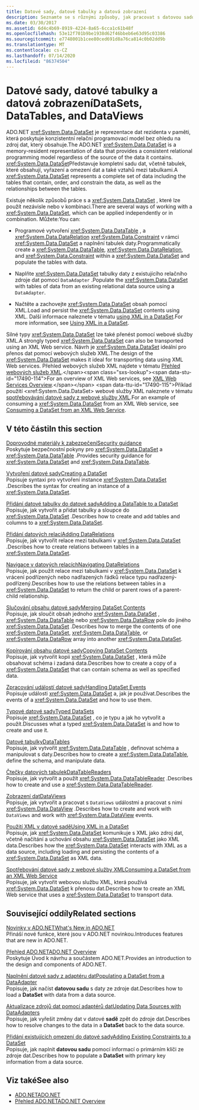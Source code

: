 ```yaml
---
title: Datové sady, datové tabulky a datová zobrazení
description: Seznamte se s různými způsoby, jak pracovat s datovou sadou ADO.NET, což je reprezentace dat rezidentních v paměti, která poskytuje konzistentní relační programovací model.
ms.date: 03/30/2017
ms.assetid: 6d4c4b69-8919-4224-8a65-6cca1c61b48f
ms.openlocfilehash: 53e12f701b9be1938d62f46bbeb6e63d95c03386
ms.sourcegitcommit: e7748001b1cee80ced691d8a76ca814c0b02dd9b
ms.translationtype: MT
ms.contentlocale: cs-CZ
ms.lasthandoff: 07/14/2020
ms.locfileid: "86374504"
---
```

# <a name="datasets-datatables-and-dataviews"></a><span data-ttu-id="17490-103">Datové sady, datové tabulky a datová zobrazení</span><span class="sxs-lookup"><span data-stu-id="17490-103">DataSets, DataTables, and DataViews</span></span>

<span data-ttu-id="17490-104">ADO.NET <xref:System.Data.DataSet> je reprezentace dat rezidenta v paměti, která poskytuje konzistentní relační programovací model bez ohledu na zdroj dat, který obsahuje.</span><span class="sxs-lookup"><span data-stu-id="17490-104">The ADO.NET <xref:System.Data.DataSet> is a memory-resident representation of data that provides a consistent relational programming model regardless of the source of the data it contains.</span></span> <span data-ttu-id="17490-105"><xref:System.Data.DataSet>Představuje kompletní sadu dat, včetně tabulek, které obsahují, vyřazení a omezení dat a také vztahů mezi tabulkami.</span><span class="sxs-lookup"><span data-stu-id="17490-105">A <xref:System.Data.DataSet> represents a complete set of data including the tables that contain, order, and constrain the data, as well as the relationships between the tables.</span></span>  
  
<span data-ttu-id="17490-106">Existuje několik způsobů práce s a <xref:System.Data.DataSet> , které lze použít nezávisle nebo v kombinaci.</span><span class="sxs-lookup"><span data-stu-id="17490-106">There are several ways of working with a <xref:System.Data.DataSet>, which can be applied independently or in combination.</span></span> <span data-ttu-id="17490-107">Můžete:</span><span class="sxs-lookup"><span data-stu-id="17490-107">You can:</span></span>  
  
- <span data-ttu-id="17490-108">Programové vytvoření <xref:System.Data.DataTable> , a <xref:System.Data.DataRelation> <xref:System.Data.Constraint> v rámci <xref:System.Data.DataSet> a naplnění tabulek daty.</span><span class="sxs-lookup"><span data-stu-id="17490-108">Programmatically create a <xref:System.Data.DataTable>, <xref:System.Data.DataRelation>, and <xref:System.Data.Constraint> within a <xref:System.Data.DataSet> and populate the tables with data.</span></span>  
  
- <span data-ttu-id="17490-109">Naplňte <xref:System.Data.DataSet> tabulky daty z existujícího relačního zdroje dat pomocí `DataAdapter` .</span><span class="sxs-lookup"><span data-stu-id="17490-109">Populate the <xref:System.Data.DataSet> with tables of data from an existing relational data source using a `DataAdapter`.</span></span>  
  
- <span data-ttu-id="17490-110">Načtěte a zachovejte <xref:System.Data.DataSet> obsah pomocí XML.</span><span class="sxs-lookup"><span data-stu-id="17490-110">Load and persist the <xref:System.Data.DataSet> contents using XML.</span></span> <span data-ttu-id="17490-111">Další informace naleznete v tématu [using XML in a DataSet](using-xml-in-a-dataset.md).</span><span class="sxs-lookup"><span data-stu-id="17490-111">For more information, see [Using XML in a DataSet](using-xml-in-a-dataset.md).</span></span>  
  
<span data-ttu-id="17490-112">Silné typy <xref:System.Data.DataSet> lze také přenést pomocí webové služby XML.</span><span class="sxs-lookup"><span data-stu-id="17490-112">A strongly typed <xref:System.Data.DataSet> can also be transported using an XML Web service.</span></span> <span data-ttu-id="17490-113">Návrh je <xref:System.Data.DataSet> ideální pro přenos dat pomocí webových služeb XML.</span><span class="sxs-lookup"><span data-stu-id="17490-113">The design of the <xref:System.Data.DataSet> makes it ideal for transporting data using XML Web services.</span></span> <span data-ttu-id="17490-114">Přehled webových služeb XML najdete v tématu [Přehled webových služeb XML](https://docs.microsoft.com/previous-versions/dotnet/netframework-4.0/w9fdtx28(v=vs.100)).</span><span class="sxs-lookup"><span data-stu-id="17490-114">For an overview of XML Web services, see [XML Web Services Overview](https://docs.microsoft.com/previous-versions/dotnet/netframework-4.0/w9fdtx28(v=vs.100)).</span></span> <span data-ttu-id="17490-115">Příklad použití <xref:System.Data.DataSet> webové služby XML naleznete v tématu [spotřebovávání datové sady z webové služby XML](consuming-a-dataset-from-an-xml-web-service.md).</span><span class="sxs-lookup"><span data-stu-id="17490-115">For an example of consuming a <xref:System.Data.DataSet> from an XML Web service, see [Consuming a DataSet from an XML Web Service](consuming-a-dataset-from-an-xml-web-service.md).</span></span>  
  
## <a name="in-this-section"></a><span data-ttu-id="17490-116">V této části</span><span class="sxs-lookup"><span data-stu-id="17490-116">In this section</span></span>

 [<span data-ttu-id="17490-117">Doprovodné materiály k zabezpečení</span><span class="sxs-lookup"><span data-stu-id="17490-117">Security guidance</span></span>](security-guidance.md)  
 <span data-ttu-id="17490-118">Poskytuje bezpečnostní pokyny pro <xref:System.Data.DataSet> a <xref:System.Data.DataTable> .</span><span class="sxs-lookup"><span data-stu-id="17490-118">Provides security guidance for <xref:System.Data.DataSet> and <xref:System.Data.DataTable>.</span></span>

 [<span data-ttu-id="17490-119">Vytvoření datové sady</span><span class="sxs-lookup"><span data-stu-id="17490-119">Creating a DataSet</span></span>](creating-a-dataset.md)  
 <span data-ttu-id="17490-120">Popisuje syntaxi pro vytvoření instance <xref:System.Data.DataSet> .</span><span class="sxs-lookup"><span data-stu-id="17490-120">Describes the syntax for creating an instance of a <xref:System.Data.DataSet>.</span></span>  
  
 [<span data-ttu-id="17490-121">Přidání datové tabulky do datové sady</span><span class="sxs-lookup"><span data-stu-id="17490-121">Adding a DataTable to a DataSet</span></span>](adding-a-datatable-to-a-dataset.md)  
 <span data-ttu-id="17490-122">Popisuje, jak vytvořit a přidat tabulky a sloupce do <xref:System.Data.DataSet> .</span><span class="sxs-lookup"><span data-stu-id="17490-122">Describes how to create and add tables and columns to a <xref:System.Data.DataSet>.</span></span>  
  
 [<span data-ttu-id="17490-123">Přidání datových relací</span><span class="sxs-lookup"><span data-stu-id="17490-123">Adding DataRelations</span></span>](adding-datarelations.md)  
 <span data-ttu-id="17490-124">Popisuje, jak vytvořit relace mezi tabulkami v <xref:System.Data.DataSet> .</span><span class="sxs-lookup"><span data-stu-id="17490-124">Describes how to create relations between tables in a <xref:System.Data.DataSet>.</span></span>  
  
 [<span data-ttu-id="17490-125">Navigace v datových relacích</span><span class="sxs-lookup"><span data-stu-id="17490-125">Navigating DataRelations</span></span>](navigating-datarelations.md)  
 <span data-ttu-id="17490-126">Popisuje, jak použít relace mezi tabulkami v <xref:System.Data.DataSet> k vrácení podřízených nebo nadřazených řádků relace typu nadřazený-podřízený.</span><span class="sxs-lookup"><span data-stu-id="17490-126">Describes how to use the relations between tables in a <xref:System.Data.DataSet> to return the child or parent rows of a parent-child relationship.</span></span>  
  
 [<span data-ttu-id="17490-127">Slučování obsahu datové sady</span><span class="sxs-lookup"><span data-stu-id="17490-127">Merging DataSet Contents</span></span>](merging-dataset-contents.md)  
 <span data-ttu-id="17490-128">Popisuje, jak sloučit obsah jednoho <xref:System.Data.DataSet> , <xref:System.Data.DataTable> nebo <xref:System.Data.DataRow> pole do jiného <xref:System.Data.DataSet> .</span><span class="sxs-lookup"><span data-stu-id="17490-128">Describes how to merge the contents of one <xref:System.Data.DataSet>, <xref:System.Data.DataTable>, or <xref:System.Data.DataRow> array into another <xref:System.Data.DataSet>.</span></span>  
  
 [<span data-ttu-id="17490-129">Kopírování obsahu datové sady</span><span class="sxs-lookup"><span data-stu-id="17490-129">Copying DataSet Contents</span></span>](copying-dataset-contents.md)  
 <span data-ttu-id="17490-130">Popisuje, jak vytvořit kopii <xref:System.Data.DataSet> , která může obsahovat schéma i zadaná data.</span><span class="sxs-lookup"><span data-stu-id="17490-130">Describes how to create a copy of a <xref:System.Data.DataSet> that can contain schema as well as specified data.</span></span>  
  
 [<span data-ttu-id="17490-131">Zpracování událostí datové sady</span><span class="sxs-lookup"><span data-stu-id="17490-131">Handling DataSet Events</span></span>](handling-dataset-events.md)  
 <span data-ttu-id="17490-132">Popisuje události <xref:System.Data.DataSet> a, jak je používat.</span><span class="sxs-lookup"><span data-stu-id="17490-132">Describes the events of a <xref:System.Data.DataSet> and how to use them.</span></span>  
  
 [<span data-ttu-id="17490-133">Typové datové sady</span><span class="sxs-lookup"><span data-stu-id="17490-133">Typed DataSets</span></span>](typed-datasets.md)  
 <span data-ttu-id="17490-134">Popisuje <xref:System.Data.DataSet> , co je typu a jak ho vytvořit a použít.</span><span class="sxs-lookup"><span data-stu-id="17490-134">Discusses what a typed <xref:System.Data.DataSet> is and how to create and use it.</span></span>  
  
 [<span data-ttu-id="17490-135">Datové tabulky</span><span class="sxs-lookup"><span data-stu-id="17490-135">DataTables</span></span>](datatables.md)  
 <span data-ttu-id="17490-136">Popisuje, jak vytvořit <xref:System.Data.DataTable> , definovat schéma a manipulovat s daty.</span><span class="sxs-lookup"><span data-stu-id="17490-136">Describes how to create a <xref:System.Data.DataTable>, define the schema, and manipulate data.</span></span>  
  
 [<span data-ttu-id="17490-137">Čtečky datových tabulek</span><span class="sxs-lookup"><span data-stu-id="17490-137">DataTableReaders</span></span>](datatablereaders.md)  
 <span data-ttu-id="17490-138">Popisuje, jak vytvořit a použít <xref:System.Data.DataTableReader> .</span><span class="sxs-lookup"><span data-stu-id="17490-138">Describes how to create and use a <xref:System.Data.DataTableReader>.</span></span>  
  
 [<span data-ttu-id="17490-139">Zobrazení dat</span><span class="sxs-lookup"><span data-stu-id="17490-139">DataViews</span></span>](dataviews.md)  
 <span data-ttu-id="17490-140">Popisuje, jak vytvořit a pracovat s `DataViews` událostmi a pracovat s nimi <xref:System.Data.DataView> .</span><span class="sxs-lookup"><span data-stu-id="17490-140">Describes how to create and work with `DataViews` and work with <xref:System.Data.DataView> events.</span></span>  
  
 [<span data-ttu-id="17490-141">Použití XML v datové sadě</span><span class="sxs-lookup"><span data-stu-id="17490-141">Using XML in a DataSet</span></span>](using-xml-in-a-dataset.md)  
 <span data-ttu-id="17490-142">Popisuje, jak <xref:System.Data.DataSet> komunikuje s XML jako zdroj dat, včetně načítání a uchování obsahu <xref:System.Data.DataSet> jako XML data.</span><span class="sxs-lookup"><span data-stu-id="17490-142">Describes how the <xref:System.Data.DataSet> interacts with XML as a data source, including loading and persisting the contents of a <xref:System.Data.DataSet> as XML data.</span></span>  
  
 [<span data-ttu-id="17490-143">Spotřebování datové sady z webové služby XML</span><span class="sxs-lookup"><span data-stu-id="17490-143">Consuming a DataSet from an XML Web Service</span></span>](consuming-a-dataset-from-an-xml-web-service.md)  
 <span data-ttu-id="17490-144">Popisuje, jak vytvořit webovou službu XML, která používá <xref:System.Data.DataSet> k přenosu dat.</span><span class="sxs-lookup"><span data-stu-id="17490-144">Describes how to create an XML Web service that uses a <xref:System.Data.DataSet> to transport data.</span></span>  
  
## <a name="related-sections"></a><span data-ttu-id="17490-145">Související oddíly</span><span class="sxs-lookup"><span data-stu-id="17490-145">Related sections</span></span>

 [<span data-ttu-id="17490-146">Novinky v ADO.NET</span><span class="sxs-lookup"><span data-stu-id="17490-146">What's New in ADO.NET</span></span>](../whats-new.md)  
 <span data-ttu-id="17490-147">Přináší nové funkce, které jsou v ADO.NET novinkou.</span><span class="sxs-lookup"><span data-stu-id="17490-147">Introduces features that are new in ADO.NET.</span></span>  
  
 [<span data-ttu-id="17490-148">Přehled ADO.NET</span><span class="sxs-lookup"><span data-stu-id="17490-148">ADO.NET Overview</span></span>](../ado-net-overview.md)  
 <span data-ttu-id="17490-149">Poskytuje Úvod k návrhu a součástem ADO.NET.</span><span class="sxs-lookup"><span data-stu-id="17490-149">Provides an introduction to the design and components of ADO.NET.</span></span>  
  
 [<span data-ttu-id="17490-150">Naplnění datové sady z adaptéru dat</span><span class="sxs-lookup"><span data-stu-id="17490-150">Populating a DataSet from a DataAdapter</span></span>](../populating-a-dataset-from-a-dataadapter.md)  
 <span data-ttu-id="17490-151">Popisuje, jak načíst **datovou sadu** s daty ze zdroje dat.</span><span class="sxs-lookup"><span data-stu-id="17490-151">Describes how to load a **DataSet** with data from a data source.</span></span>  
  
 [<span data-ttu-id="17490-152">Aktualizace zdrojů dat pomocí adaptérů dat</span><span class="sxs-lookup"><span data-stu-id="17490-152">Updating Data Sources with DataAdapters</span></span>](../updating-data-sources-with-dataadapters.md)  
 <span data-ttu-id="17490-153">Popisuje, jak vyřešit změny dat v datové **sadě** zpět do zdroje dat.</span><span class="sxs-lookup"><span data-stu-id="17490-153">Describes how to resolve changes to the data in a **DataSet** back to the data source.</span></span>  
  
 [<span data-ttu-id="17490-154">Přidání existujících omezení do datové sady</span><span class="sxs-lookup"><span data-stu-id="17490-154">Adding Existing Constraints to a DataSet</span></span>](../adding-existing-constraints-to-a-dataset.md)  
 <span data-ttu-id="17490-155">Popisuje, jak naplnit **datovou sadu** pomocí informací o primárním klíči ze zdroje dat.</span><span class="sxs-lookup"><span data-stu-id="17490-155">Describes how to populate a **DataSet** with primary key information from a data source.</span></span>  
  
## <a name="see-also"></a><span data-ttu-id="17490-156">Viz také</span><span class="sxs-lookup"><span data-stu-id="17490-156">See also</span></span>

- [<span data-ttu-id="17490-157">ADO.NET</span><span class="sxs-lookup"><span data-stu-id="17490-157">ADO.NET</span></span>](../index.md)
- [<span data-ttu-id="17490-158">Přehled ADO.NET</span><span class="sxs-lookup"><span data-stu-id="17490-158">ADO.NET Overview</span></span>](../ado-net-overview.md)
